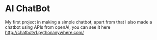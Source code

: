 # AI ChatBot
My first project in making a simple chatbot, apart from that I also made a chatbot using APIs from openAI, you can see it here http://chatbotv1.pythonanywhere.com/
